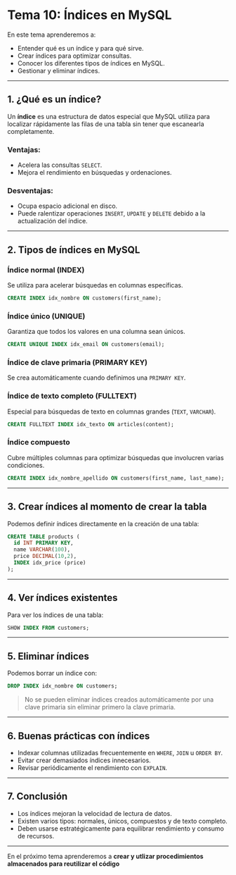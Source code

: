 # **Tema 10: Índices en MySQL**

En este tema aprenderemos a:

- Entender qué es un índice y para qué sirve.
- Crear índices para optimizar consultas.
- Conocer los diferentes tipos de índices en MySQL.
- Gestionar y eliminar índices.

---

## **1. ¿Qué es un índice?**

Un **índice** es una estructura de datos especial que MySQL utiliza para localizar rápidamente las filas de una tabla sin tener que escanearla completamente.

### **Ventajas:**

- Acelera las consultas `SELECT`.
- Mejora el rendimiento en búsquedas y ordenaciones.

### **Desventajas:**

- Ocupa espacio adicional en disco.
- Puede ralentizar operaciones `INSERT`, `UPDATE` y `DELETE` debido a la actualización del índice.

---

## **2. Tipos de índices en MySQL**

### **Índice normal (INDEX)**

Se utiliza para acelerar búsquedas en columnas específicas.

```sql
CREATE INDEX idx_nombre ON customers(first_name);
```

### **Índice único (UNIQUE)**

Garantiza que todos los valores en una columna sean únicos.

```sql
CREATE UNIQUE INDEX idx_email ON customers(email);
```

### **Índice de clave primaria (PRIMARY KEY)**

Se crea automáticamente cuando definimos una `PRIMARY KEY`.

### **Índice de texto completo (FULLTEXT)**

Especial para búsquedas de texto en columnas grandes (`TEXT`, `VARCHAR`).

```sql
CREATE FULLTEXT INDEX idx_texto ON articles(content);
```

### **Índice compuesto**

Cubre múltiples columnas para optimizar búsquedas que involucren varias condiciones.

```sql
CREATE INDEX idx_nombre_apellido ON customers(first_name, last_name);
```

---

## **3. Crear índices al momento de crear la tabla**

Podemos definir índices directamente en la creación de una tabla:

```sql
CREATE TABLE products (
  id INT PRIMARY KEY,
  name VARCHAR(100),
  price DECIMAL(10,2),
  INDEX idx_price (price)
);
```

---

## **4. Ver índices existentes**

Para ver los índices de una tabla:

```sql
SHOW INDEX FROM customers;
```

---

## **5. Eliminar índices**

Podemos borrar un índice con:

```sql
DROP INDEX idx_nombre ON customers;
```

> No se pueden eliminar índices creados automáticamente por una clave primaria sin eliminar primero la clave primaria.

---

## **6. Buenas prácticas con índices**

- Indexar columnas utilizadas frecuentemente en `WHERE`, `JOIN` u `ORDER BY`.
- Evitar crear demasiados índices innecesarios.
- Revisar periódicamente el rendimiento con `EXPLAIN`.

---

## **7. Conclusión**

- Los índices mejoran la velocidad de lectura de datos.
- Existen varios tipos: normales, únicos, compuestos y de texto completo.
- Deben usarse estratégicamente para equilibrar rendimiento y consumo de recursos.

---

En el próximo tema aprenderemos a **crear y utlizar procedimientos almacenados para reutilizar el código**
